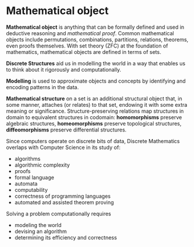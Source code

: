 # Mathematical object


**Mathematical object** is anything that can be formally defined and used in deductive reasoning and *mathematical proof*. Common mathematical objects include permutations, combinations, partitions, relations, theorems, even proofs themselves. With set theory (ZFC) at the foundation of mathematics, mathematical objects are defined in terms of sets.

**Discrete Structures** aid us in modelling the world in a way that enables us to think about it rigorously and computationally.


**Modelling** is used to approximate objects and concepts by identifying and encoding patterns in the data.


**Mathematical structure** on a set is an additional structural object that, in some manner, attaches (or relates) to that set, endowing it with some extra meaning or significance. Structure-preserving relations map structures in domain to equivalent structures in codomain: **homomorphisms** preserve algebraic structures, **homeomorphisms** preserve topological structures, **diffeomorphisms** preserve differential structures.


Since computers operate on discrete bits of data, Discrete Mathematics overlaps with Computer Science in its study of:
- algorithms
- algorithmic complexity
- proofs
- formal language
- automata
- computability
- correctness of programming languages
- automated and assisted theorem proving

Solving a problem computationally requires
- modeling the world
- devising an algorithm
- determining its efficiency and correctness
